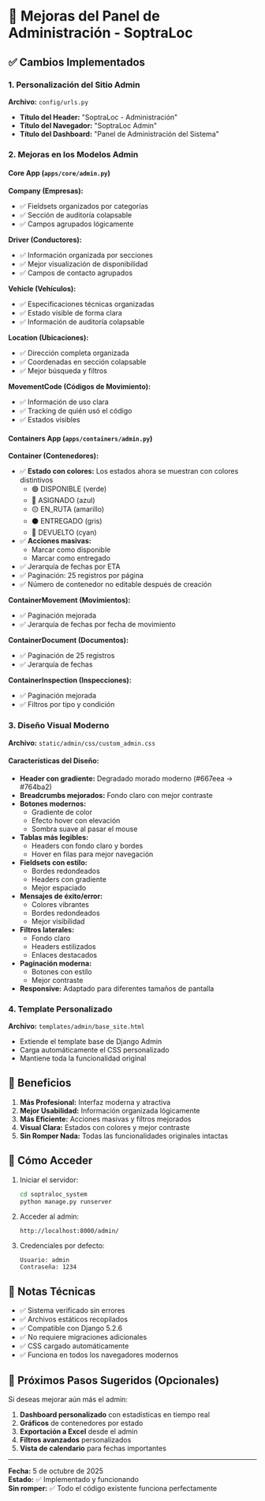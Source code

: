 # 🎨 Mejoras del Panel de Administración - SoptraLoc

## ✅ Cambios Implementados

### 1. Personalización del Sitio Admin

**Archivo:** `config/urls.py`

- **Título del Header:** "SoptraLoc - Administración"
- **Título del Navegador:** "SoptraLoc Admin"
- **Título del Dashboard:** "Panel de Administración del Sistema"

### 2. Mejoras en los Modelos Admin

#### Core App (`apps/core/admin.py`)

**Company (Empresas):**
- ✅ Fieldsets organizados por categorías
- ✅ Sección de auditoría colapsable
- ✅ Campos agrupados lógicamente

**Driver (Conductores):**
- ✅ Información organizada por secciones
- ✅ Mejor visualización de disponibilidad
- ✅ Campos de contacto agrupados

**Vehicle (Vehículos):**
- ✅ Especificaciones técnicas organizadas
- ✅ Estado visible de forma clara
- ✅ Información de auditoría colapsable

**Location (Ubicaciones):**
- ✅ Dirección completa organizada
- ✅ Coordenadas en sección colapsable
- ✅ Mejor búsqueda y filtros

**MovementCode (Códigos de Movimiento):**
- ✅ Información de uso clara
- ✅ Tracking de quién usó el código
- ✅ Estados visibles

#### Containers App (`apps/containers/admin.py`)

**Container (Contenedores):**
- ✅ **Estado con colores:** Los estados ahora se muestran con colores distintivos
  - 🟢 DISPONIBLE (verde)
  - 🔵 ASIGNADO (azul)
  - 🟡 EN_RUTA (amarillo)
  - ⚫ ENTREGADO (gris)
  - 🔷 DEVUELTO (cyan)
- ✅ **Acciones masivas:**
  - Marcar como disponible
  - Marcar como entregado
- ✅ Jerarquía de fechas por ETA
- ✅ Paginación: 25 registros por página
- ✅ Número de contenedor no editable después de creación

**ContainerMovement (Movimientos):**
- ✅ Paginación mejorada
- ✅ Jerarquía de fechas por fecha de movimiento

**ContainerDocument (Documentos):**
- ✅ Paginación de 25 registros
- ✅ Jerarquía de fechas

**ContainerInspection (Inspecciones):**
- ✅ Paginación mejorada
- ✅ Filtros por tipo y condición

### 3. Diseño Visual Moderno

**Archivo:** `static/admin/css/custom_admin.css`

#### Características del Diseño:

- **Header con gradiente:** Degradado morado moderno (#667eea → #764ba2)
- **Breadcrumbs mejorados:** Fondo claro con mejor contraste
- **Botones modernos:**
  - Gradiente de color
  - Efecto hover con elevación
  - Sombra suave al pasar el mouse
- **Tablas más legibles:**
  - Headers con fondo claro y bordes
  - Hover en filas para mejor navegación
- **Fieldsets con estilo:**
  - Bordes redondeados
  - Headers con gradiente
  - Mejor espaciado
- **Mensajes de éxito/error:**
  - Colores vibrantes
  - Bordes redondeados
  - Mejor visibilidad
- **Filtros laterales:**
  - Fondo claro
  - Headers estilizados
  - Enlaces destacados
- **Paginación moderna:**
  - Botones con estilo
  - Mejor contraste
- **Responsive:** Adaptado para diferentes tamaños de pantalla

### 4. Template Personalizado

**Archivo:** `templates/admin/base_site.html`

- Extiende el template base de Django Admin
- Carga automáticamente el CSS personalizado
- Mantiene toda la funcionalidad original

## 🎯 Beneficios

1. **Más Profesional:** Interfaz moderna y atractiva
2. **Mejor Usabilidad:** Información organizada lógicamente
3. **Más Eficiente:** Acciones masivas y filtros mejorados
4. **Visual Clara:** Estados con colores y mejor contraste
5. **Sin Romper Nada:** Todas las funcionalidades originales intactas

## 🔧 Cómo Acceder

1. Iniciar el servidor:
   ```bash
   cd soptraloc_system
   python manage.py runserver
   ```

2. Acceder al admin:
   ```
   http://localhost:8000/admin/
   ```

3. Credenciales por defecto:
   ```
   Usuario: admin
   Contraseña: 1234
   ```

## 📝 Notas Técnicas

- ✅ Sistema verificado sin errores
- ✅ Archivos estáticos recopilados
- ✅ Compatible con Django 5.2.6
- ✅ No requiere migraciones adicionales
- ✅ CSS cargado automáticamente
- ✅ Funciona en todos los navegadores modernos

## 🚀 Próximos Pasos Sugeridos (Opcionales)

Si deseas mejorar aún más el admin:

1. **Dashboard personalizado** con estadísticas en tiempo real
2. **Gráficos** de contenedores por estado
3. **Exportación a Excel** desde el admin
4. **Filtros avanzados** personalizados
5. **Vista de calendario** para fechas importantes

---

**Fecha:** 5 de octubre de 2025  
**Estado:** ✅ Implementado y funcionando  
**Sin romper:** ✅ Todo el código existente funciona perfectamente
